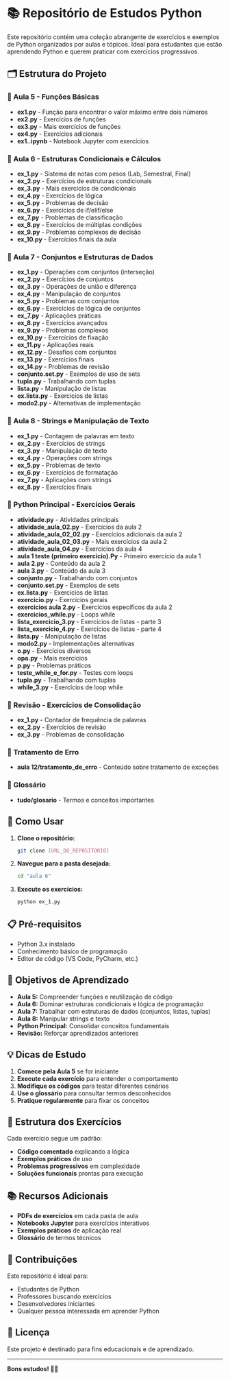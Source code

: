 # 📚 Repositório de Estudos Python

Este repositório contém uma coleção abrangente de exercícios e exemplos de Python organizados por aulas e tópicos. Ideal para estudantes que estão aprendendo Python e querem praticar com exercícios progressivos.

## 🗂️ Estrutura do Projeto

### 📖 Aula 5 - Funções Básicas
- **ex1.py** - Função para encontrar o valor máximo entre dois números
- **ex2.py** - Exercícios de funções
- **ex3.py** - Mais exercícios de funções
- **ex4.py** - Exercícios adicionais
- **ex1..ipynb** - Notebook Jupyter com exercícios

### 📖 Aula 6 - Estruturas Condicionais e Cálculos
- **ex_1.py** - Sistema de notas com pesos (Lab, Semestral, Final)
- **ex_2.py** - Exercícios de estruturas condicionais
- **ex_3.py** - Mais exercícios de condicionais
- **ex_4.py** - Exercícios de lógica
- **ex_5.py** - Problemas de decisão
- **ex_6.py** - Exercícios de if/elif/else
- **ex_7.py** - Problemas de classificação
- **ex_8.py** - Exercícios de múltiplas condições
- **ex_9.py** - Problemas complexos de decisão
- **ex_10.py** - Exercícios finais da aula

### 📖 Aula 7 - Conjuntos e Estruturas de Dados
- **ex_1.py** - Operações com conjuntos (interseção)
- **ex_2.py** - Exercícios de conjuntos
- **ex_3.py** - Operações de união e diferença
- **ex_4.py** - Manipulação de conjuntos
- **ex_5.py** - Problemas com conjuntos
- **ex_6.py** - Exercícios de lógica de conjuntos
- **ex_7.py** - Aplicações práticas
- **ex_8.py** - Exercícios avançados
- **ex_9.py** - Problemas complexos
- **ex_10.py** - Exercícios de fixação
- **ex_11.py** - Aplicações reais
- **ex_12.py** - Desafios com conjuntos
- **ex_13.py** - Exercícios finais
- **ex_14.py** - Problemas de revisão
- **conjunto.set.py** - Exemplos de uso de sets
- **tupla.py** - Trabalhando com tuplas
- **lista.py** - Manipulação de listas
- **ex.lista.py** - Exercícios de listas
- **modo2.py** - Alternativas de implementação

### 📖 Aula 8 - Strings e Manipulação de Texto
- **ex_1.py** - Contagem de palavras em texto
- **ex_2.py** - Exercícios de strings
- **ex_3.py** - Manipulação de texto
- **ex_4.py** - Operações com strings
- **ex_5.py** - Problemas de texto
- **ex_6.py** - Exercícios de formatação
- **ex_7.py** - Aplicações com strings
- **ex_8.py** - Exercícios finais

### 📖 Python Principal - Exercícios Gerais
- **atividade.py** - Atividades principais
- **atividade_aula_02.py** - Exercícios da aula 2
- **atividade_aula_02_02.py** - Exercícios adicionais da aula 2
- **atividade_aula_02_03.py** - Mais exercícios da aula 2
- **atividade_aula_04.py** - Exercícios da aula 4
- **aula 1 teste (primeiro exercicio).Py** - Primeiro exercício da aula 1
- **aula 2.py** - Conteúdo da aula 2
- **aula 3.py** - Conteúdo da aula 3
- **conjunto.py** - Trabalhando com conjuntos
- **conjunto.set.py** - Exemplos de sets
- **ex.lista.py** - Exercícios de listas
- **exercicio.py** - Exercícios gerais
- **exercicios aula 2.py** - Exercícios específicos da aula 2
- **exercicios_while.py** - Loops while
- **lista_exercicio_3.py** - Exercícios de listas - parte 3
- **lista_exercicio_4.py** - Exercícios de listas - parte 4
- **lista.py** - Manipulação de listas
- **modo2.py** - Implementações alternativas
- **o.py** - Exercícios diversos
- **opa.py** - Mais exercícios
- **p.py** - Problemas práticos
- **teste_while_e_for.py** - Testes com loops
- **tupla.py** - Trabalhando com tuplas
- **while_3.py** - Exercícios de loop while

### 📖 Revisão - Exercícios de Consolidação
- **ex_1.py** - Contador de frequência de palavras
- **ex_2.py** - Exercícios de revisão
- **ex_3.py** - Problemas de consolidação

### 📖 Tratamento de Erro
- **aula 12/tratamento_de_erro** - Conteúdo sobre tratamento de exceções

### 📖 Glossário
- **tudo/glosario** - Termos e conceitos importantes

## 🚀 Como Usar

1. **Clone o repositório:**
   ```bash
   git clone [URL_DO_REPOSITORIO]
   ```

2. **Navegue para a pasta desejada:**
   ```bash
   cd "aula 6"
   ```

3. **Execute os exercícios:**
   ```bash
   python ex_1.py
   ```

## 📋 Pré-requisitos

- Python 3.x instalado
- Conhecimento básico de programação
- Editor de código (VS Code, PyCharm, etc.)

## 🎯 Objetivos de Aprendizado

- **Aula 5:** Compreender funções e reutilização de código
- **Aula 6:** Dominar estruturas condicionais e lógica de programação
- **Aula 7:** Trabalhar com estruturas de dados (conjuntos, listas, tuplas)
- **Aula 8:** Manipular strings e texto
- **Python Principal:** Consolidar conceitos fundamentais
- **Revisão:** Reforçar aprendizados anteriores

## 💡 Dicas de Estudo

1. **Comece pela Aula 5** se for iniciante
2. **Execute cada exercício** para entender o comportamento
3. **Modifique os códigos** para testar diferentes cenários
4. **Use o glossário** para consultar termos desconhecidos
5. **Pratique regularmente** para fixar os conceitos

## 🔧 Estrutura dos Exercícios

Cada exercício segue um padrão:
- **Código comentado** explicando a lógica
- **Exemplos práticos** de uso
- **Problemas progressivos** em complexidade
- **Soluções funcionais** prontas para execução

## 📚 Recursos Adicionais

- **PDFs de exercícios** em cada pasta de aula
- **Notebooks Jupyter** para exercícios interativos
- **Exemplos práticos** de aplicação real
- **Glossário** de termos técnicos

## 🤝 Contribuições

Este repositório é ideal para:
- Estudantes de Python
- Professores buscando exercícios
- Desenvolvedores iniciantes
- Qualquer pessoa interessada em aprender Python

## 📝 Licença

Este projeto é destinado para fins educacionais e de aprendizado.

---

**Bons estudos! 🐍✨**
